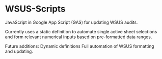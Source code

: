 # WSUS-Scripts
JavaScript in Google App Script (GAS) for updating WSUS audits.

Currently uses a static definition to automate single active sheet selections and form relevant numerical inputs based on pre-formatted data ranges.

Future additions:
Dynamic definitions
Full automation of WSUS formatting and updating.


